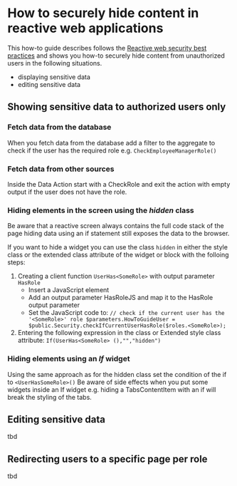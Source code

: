 # How to securely hide content in reactive web applications

This how-to guide describes follows the  [Reactive web security best practices](https://success.outsystems.com/Documentation/Best_Practices/Security/Reactive_web_security_best_practices) and shows you how-to securely hide content from unauthorized users in the following situations.
- displaying sensitive data
- editing sensitive data

## Showing sensitive data to authorized users only

### Fetch data from the database
When you fetch data from the database add a filter to the aggregate to check if the user has the required role e.g. `CheckEmployeeManagerRole()`

### Fetch data from other sources
Inside the Data Action start with a CheckRole and exit the action with empty output if the user does not have the role.

### Hiding elements in the screen using the _hidden_ class
Be aware that a reactive screen always contains the full code stack of the page hiding data using an if statement still exposes the data to the browser.

If you want to hide a widget you can use the class `hidden` in either the style class or the extended class attribute of the widget or block with the folloing steps:
1. Creating a client function `UserHas<SomeRole>` with output parameter `HasRole`
    - Insert a JavaScript element
    - Add an output parameter HasRoleJS and map it to the HasRole output parameter
    - Set the JavaScript code to:
    `// check if the current user has the '<SomeRole>' role
$parameters.HowToGuideUser = $public.Security.checkIfCurrentUserHasRole($roles.<SomeRole>);`
2. Entering the following expression in the class or Extended style class attribute: `If(UserHas<SomeRole> (),"","hidden")`

### Hiding elements using an _If_ widget
Using the same approach as for the hidden class set the condition of the if to `<UserHasSomeRole>()`
Be aware of side effects when you put some widgets inside an If widget e.g. hiding a TabsContentItem with an if will break the styling of the tabs.

## Editing sensitive data
tbd
## Redirecting users to a specific page per role
tbd  

